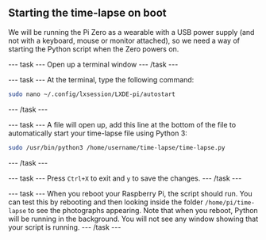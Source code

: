 ## Starting the time-lapse on boot

We will be running the Pi Zero as a wearable with a USB power supply (and not with a keyboard, mouse or monitor attached), so we need a way of starting the Python script when the Zero powers on.

--- task ---
Open up a terminal window
--- /task ---

--- task ---
At the terminal, type the following command:

```bash
sudo nano ~/.config/lxsession/LXDE-pi/autostart
```
--- /task ---

--- task ---
A file will open up, add this line at the bottom of the file to automatically start your time-lapse file using Python 3:

```bash
sudo /usr/bin/python3 /home/username/time-lapse/time-lapse.py
```
--- /task ---

--- task ---
Press `Ctrl+X` to exit and `y` to save the changes.
--- /task ---

--- task ---
When you reboot your Raspberry Pi, the script should run. You can test this by rebooting and then looking inside the folder `/home/pi/time-lapse` to see the photographs appearing. Note that when you reboot, Python will be running in the background. You will not see any window showing that your script is running.
--- /task ---

